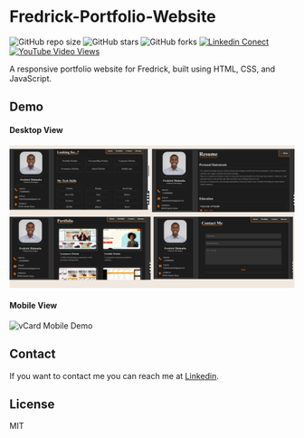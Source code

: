 # Fredrick-Portfolio-Website

![GitHub repo size](https://img.shields.io/github/repo-size/Sqmagadi/Fredrick-Portfolio-Website)
![GitHub stars](https://img.shields.io/github/stars/Sqmagadi/Fredrick-Portfolio-Website?style=social)
![GitHub forks](https://img.shields.io/github/forks/Sqmagadi/Fredrick-Portfolio-Website?style=social)
[![Linkedin Conect](https://img.shields.io/twitter/follow/paulsqmagadi?style=social)](https://twitter.com/intent/follow?screen_name=paulsqmagadi)
[![YouTube Video Views](https://img.shields.io/youtube/views/SoxmIlgf2zM?style=social)](https://www.youtube.com/channel/UCWHGlWQe2-NlpaIr3Qy95BQ)

A responsive portfolio website for Fredrick, built using HTML, CSS, and JavaScript.

## Demo

#### Desktop View

![vCard Desktop Demo](desktop_view.png "Desktop View")

#### Mobile View
![vCard Mobile Demo](moblie_view.png "Mobile View")



## Contact

If you want to contact me you can reach me at [Linkedin](https://www.linkedin.com/in/paulmagadi).

## License

MIT